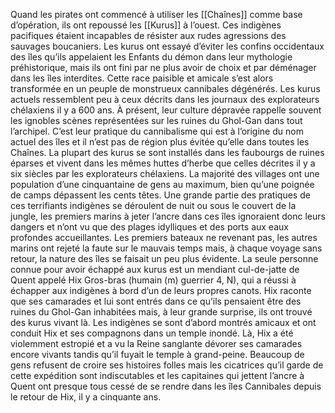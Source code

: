 Quand les pirates ont commencé à utiliser les [[Chaînes]] comme base d’opération, ils ont repoussé les [[Kurus]] à l’ouest. Ces indigènes pacifiques étaient incapables de résister aux rudes agressions des sauvages boucaniers. Les kurus ont essayé d’éviter les confins occidentaux des îles qu’ils appelaient les Enfants du démon dans leur mythologie préhistorique, mais ils ont fini par ne plus avoir de choix et par déménager dans les îles interdites. Cette race paisible et amicale s’est alors transformée en un peuple de monstrueux cannibales dégénérés.
Les kurus actuels ressemblent peu à ceux décrits dans les journaux des explorateurs chélaxiens il y a 600 ans. À présent, leur culture dépravée rappelle souvent les ignobles scènes représentées sur les ruines du Ghol-Gan dans tout l’archipel. C’est leur pratique du cannibalisme qui est à l’origine du nom actuel des îles et il n’est pas de région plus évitée qu’elle dans toutes les Chaînes. La plupart des kurus se sont installés dans les faubourgs de ruines éparses et vivent dans les mêmes huttes d’herbe que celles décrites il y a six siècles par les explorateurs chélaxiens. La majorité des villages ont une population d’une cinquantaine de gens au maximum, bien qu’une poignée de camps dépassent les cents têtes. Une grande partie des pratiques de ces terrifiants indigènes se déroulent de nuit ou sous le couvert de la jungle, les premiers marins à jeter l’ancre dans ces îles ignoraient donc leurs dangers et n’ont vu que des plages idylliques et des ports aux eaux profondes accueillantes. Les premiers bateaux ne revenant pas, les autres marins ont rejeté la faute sur le mauvais temps mais, à chaque voyage sans retour, la nature des îles se faisait un peu plus évidente.
La seule personne connue pour avoir échappé aux kurus est un mendiant cul-de-jatte de Quent appelé Hix Gros-bras (humain (m) guerrier 4, N), qui a réussi à échapper aux indigènes à bord d’un de leurs propres canots. Hix raconte que ses camarades et lui sont entrés dans ce qu’ils pensaient être des ruines du Ghol-Gan inhabitées mais, à leur grande surprise, ils ont trouvé des kurus vivant là. Les indigènes se sont d’abord montrés amicaux et ont conduit Hix et ses compagnons dans un temple inondé. Là, Hix a été violemment estropié et a vu la Reine sanglante dévorer ses camarades encore vivants tandis qu’il fuyait le temple à grand-peine. Beaucoup de gens refusent de croire ses histoires folles mais les cicatrices qu’il garde de cette expédition sont indiscutables et les capitaines qui jettent l’ancre à Quent ont presque tous cessé de se rendre dans les îles Cannibales depuis le retour de Hix, il y a cinquante ans.